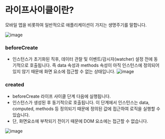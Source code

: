 # 라이프사이클이란?

모바일 앱을 비롯하여 일반적으로 애플리케이션이 가지는 생명주기를 말합니다.

![image](https://user-images.githubusercontent.com/74242937/127695754-d1f990f3-76f0-4a1e-9862-0f010006e58c.png)

### beforeCreate

- 인스턴스가 초기화된 직후, 데이터 관찰 및 이벤트/감시자(watcher) 설정 전에 동기적으로 호출됩니다. 즉 data 속성과 methods 속성이 아직 인스턴스에 정의되어 있지 않기 때문에 화면 요소에 접근할 수 없는 상태입니다.
![image](https://user-images.githubusercontent.com/74242937/127695815-036ca5f7-c050-4343-a2b4-780e38ae566f.png)

### created

- beforeCreate 라이프 사이클 단계 다음에 실행됩니다.
- 인스턴스가 생성된 후 동기적으로 호출됩니다. 이 단계에서 인스턴스는 data, computed, methods 등 정의되기 때문에 정의된 값에 접근하여 로직을 실행할 수 있습니다.
- 단, 화면요소에 부착되기 전이기 때문에 DOM 요소에는 접근할 수 없습니다.

![image](https://user-images.githubusercontent.com/74242937/127695890-555c4412-e0d5-4c0b-a957-6ad357702a16.png)
